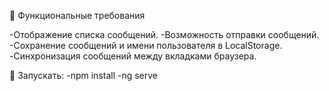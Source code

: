
🎯 Функциональные требования

-Отображение списка сообщений.
-Возможность отправки сообщений.
-Сохранение сообщений и имени пользователя в LocalStorage.
-Синхронизация сообщений между вкладками браузера.

🚀 Запускать: -npm install -ng serve
